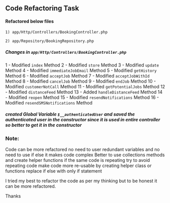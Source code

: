 ## Code Refactoring Task

#### Refactored below files

```1) app/Http/Controllers/BookingController.php```

```2) app/Repository/BookingRepository.php```

##### Changes in ```app/Http/Controllers/BookingController.php```

1 - Modified `index` Method
2 - Modified `store` Method
3 - Modified `update` Method
4 - Modified `immediateJobEmail` Method
5 - Modified `getHistory` Method
6 - Modified `acceptJob` Method
7 - Modified `acceptJobWithId` Method
8 - Modified `cancelJob` Method
9 - Modified `endJob` Method
10 - Modified `customerNotCall` Method
11 - Modified `getPotentialJobs` Method
12 - Modified `distanceFeed` Method
13 - Added `handleDistanceFeed` Method
14 - Modified `reopen` Method
15 - Modified `resendNotifications` Method
16 - Modified `resendSMSNotifications` Method

##### created Global Variable ``$__authenticatedUser`` and saved the authenticated user in the constructor since it is used in entire controller so better to get it in the constructor

### Note:
Code can be more refactored no need to user redundant variables and no need to use if else it makes code complex
Better to use collections methods and create helper functions if the same code is repeating try to avoid repeating code
make code more re-usable by creating helper class or functions
replace if else with only if statement

I tried my best to refactor the code as per my thinking but to be honest it can be more refactored.

Thanks